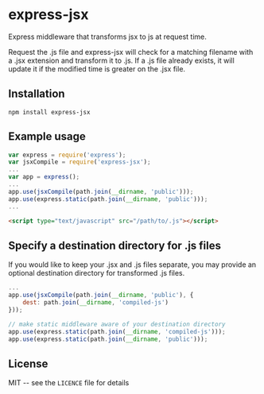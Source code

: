 # express-jsx

Express middleware that transforms jsx to js at request time.

Request the .js file and express-jsx will check for a matching filename with a
.jsx extension and transform it to .js.  If a .js file already exists, it will
update it if the modified time is greater on the .jsx file.

## Installation

    npm install express-jsx

## Example usage

```javascript
var express = require('express');
var jsxCompile = require('express-jsx');
...
var app = express();
...
app.use(jsxCompile(path.join(__dirname, 'public')));
app.use(express.static(path.join(__dirname, 'public')));
...

```
```html
<script type="text/javascript" src="/path/to/.js"></script>
```

## Specify a destination directory for .js files

If you would like to keep your .jsx and .js files separate, you may provide
an optional destination directory for transformed .js files.
```javascript
...
app.use(jsxCompile(path.join(__dirname, 'public'), {
	dest: path.join(__dirname, 'compiled-js')
}));

// make static middleware aware of your destination directory
app.use(express.static(path.join(__dirname, 'compiled-js')));
app.use(express.static(path.join(__dirname, 'public')));
```

## License

MIT -- see the `LICENCE` file for details
